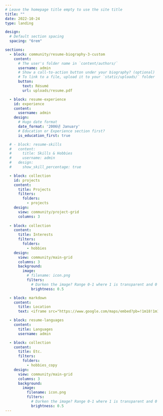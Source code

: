 ```yaml
---
# Leave the homepage title empty to use the site title
title: ""
date: 2022-10-24
type: landing

design:
  # Default section spacing
  spacing: "6rem"

sections:
  - block: community/resume-biography-3-custom
    content:
      # The user's folder name in `content/authors/`
      username: admin
      # Show a call-to-action button under your biography? (optional)
      # To link to a file, upload it to your `static/uploads/` folder
      button:
        text: Résumé
        url: uploads/resume.pdf

  - block: resume-experience
    id: experience
    content:
      username: admin
    design:
      # Hugo date format
      date_format: '2006년 January'
      # Education or Experience section first?
      is_education_first: true

  # - block: resume-skills
  #   content:
  #     title: Skills & Hobbies
  #     username: admin
  #   design:
  #     show_skill_percentage: true

  - block: collection
    id: projects
    content:
      title: Projects
      filters:
        folders:
          - projects
    design:
      view: community/project-grid
      columns: 3  
      
  - block: collection
    content:
      title: Interests
      filters:
        folders:
          - hobbies
    design:
      view: community/main-grid
      columns: 3
      background:
        image:
          # filename: icon.png
          filters:
            # Darken the image? Range 0-1 where 1 is transparent and 0 is opaque.
            brightness: 0.5

  - block: markdown
    content:
      title: Location
      text: <iframe src="https://www.google.com/maps/embed?pb=!1m18!1m12!1m3!1d306141.380212437!2d126.3453416664724!3d33.3711157139061!2m3!1f0!2f0!3f0!3m2!1i1024!2i768!4f13.1!3m3!1m2!1s0x350ce3544cc84045%3A0x66bc36d2981ebf31!2sJeju-do%2C+South+Korea!5e0!3m2!1sen!2sus!4v1473136714592" width="600" height="450" frameborder="0" style="border:0" allowfullscreen></iframe>

  - block: resume-languages
    content:
      title: Languages
      username: admin

  - block: collection
    content:
      title: Etc.
      filters:
        folders:
          - hobbies_copy
    design:
      view: community/main-grid
      columns: 3
      background:
        image:
          filename: icon.png
          filters:
            # Darken the image? Range 0-1 where 1 is transparent and 0 is opaque.
            brightness: 0.5
---
```

